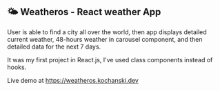 ## :sun_behind_small_cloud: Weatheros - React weather App

User is able to find a city all over the world, then app displays detailed current weather, 48-hours weather in carousel component, and then detailed data for the next 7 days.

It was my first project in React.js, I've used class components instead of hooks.

Live demo at https://weatheros.kochanski.dev

